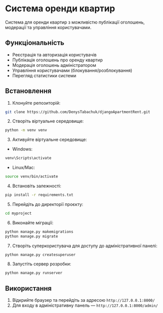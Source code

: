 # Система оренди квартир

Система для оренди квартир з можливістю публікації оголошень, модерації та управління користувачами.

## Функціональність

- Реєстрація та авторизація користувачів
- Публікація оголошень про оренду квартир
- Модерація оголошень адміністратором
- Управління користувачами (блокування/розблокування)
- Перегляд статистики системи


## Встановлення

1. Клонуйте репозиторій:
```bash
git clone https://github.com/DenysTabachuk/djangoApartmentRent.git
```

2. Створіть віртуальне середовище:
```bash
python -m venv venv
```

3. Активуйте віртуальне середовище:
- Windows:
```bash
venv\Scripts\activate
```
- Linux/Mac:
```bash
source venv/bin/activate
```

4. Встановіть залежності:
```bash
pip install -r requirements.txt
```

5. Перейдіть до директорії проєкту:
```bash
cd myproject
```

6. Виконайте міграції:
```bash
python manage.py makemigrations
python manage.py migrate
```

7. Створіть суперкористувача для доступу до адміністративної панелі:
```bash
python manage.py createsuperuser
````

8. Запустіть сервер розробки:
```bash
python manage.py runserver
```

## Використання

1. Відкрийте браузер та перейдіть за адресою `http://127.0.0.1:8000/`
2. Для входу в адміністративну панель — `http://127.0.0.1:8000/admin/`